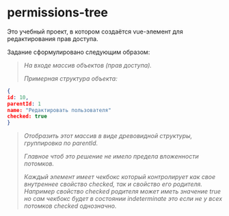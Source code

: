 # permissions-tree

Это учебный проект, в котором создаётся vue-элемент для редактирования прав доступа.

Задание сформулировано следующим образом:

>*На входе массив объектов (прав доступа).*  
>
>*Примерная структура объекта:*
```json
{
id: 10,
parentId: 1
name: "Редактировать пользователя"
checked: true
}
```
>*Отобразить этот массив в виде древовидной структуры, группировка по parentId.*  
>
>*Главное чтоб это решение не имело предела вложенности потомков.*  
>
>*Каждый элемент имеет чекбокс который контролирует как свое внутреннее свойство checked, так и свойство его родителя. Например свойство checked родителя может иметь значение true но сам чекбокс будет в состоянии indeterminate это если не у всех потомков checked однозначно.*
  

